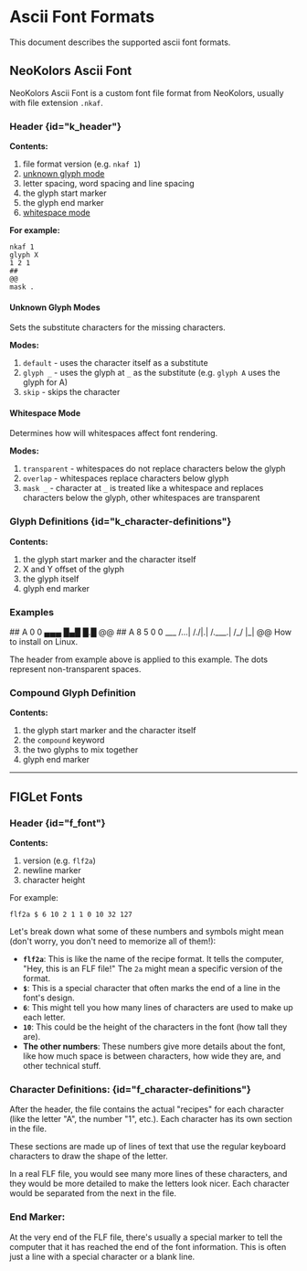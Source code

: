﻿# Ascii Font Formats

This document describes the supported ascii font formats.

## NeoKolors Ascii Font

NeoKolors Ascii Font is a custom font file format from NeoKolors, usually with file
extension `.nkaf`.

### Header {id="k_header"}

**Contents:**
1. file format version (e.g. `nkaf 1`)
2. [unknown glyph mode](#unknown-glyph-modes) 
3. letter spacing, word spacing and line spacing
4. the glyph start marker
5. the glyph end marker
6. [whitespace mode](#whitespace-mode)

**For example:**

```
nkaf 1 
glyph X 
1 2 1 
## 
@@ 
mask . 
```

#### Unknown Glyph Modes

Sets the substitute characters for the missing characters.

**Modes:**
1. `default` - uses the character itself as a substitute
2. `glyph _` - uses the glyph at `_` as the substitute (e.g. `glyph A` uses the glyph for A)
3. `skip` - skips the character

#### Whitespace Mode

Determines how will whitespaces affect font rendering.

**Modes:**
1. `transparent` - whitespaces do not replace characters below the glyph
2. `overlap` - whitespaces replace characters below glyph
3. `mask _` - character at `_` is treated like a whitespace and replaces 
   characters below the glyph, other whitespaces are transparent

### Glyph Definitions {id="k_character-definitions"}

**Contents:**
1. the glyph start marker and the character itself
2. X and Y offset of the glyph
3. the glyph itself
4. glyph end marker

### Examples

<tabs>
<tab id="windows-install" title="Simple A">
<code-block>
## A
0 0
▄▄▄
█▄█
█.█
@@
</code-block>
</tab>
<tab id="macos-install" title="Italic A">
<code-block>
## A
8 5
0 0
    ___
   /...|
  /./|.|
 /.___.|
/_/  |_|
@@
</code-block>
</tab>
<tab id="linux-install" title="Linux">
        How to install on Linux.
</tab>
</tabs>

The header from example above is applied to this example. 
The dots represent non-transparent spaces.

### Compound Glyph Definition

**Contents:**
1. the glyph start marker and the character itself
2. the `compound` keyword
3. the two glyphs to mix together
4. glyph end marker 

---

## FIGLet Fonts

### Header {id="f_font"}

**Contents:**
1. version (e.g. `flf2a`)
2. newline marker
3. character height

For example:

```
flf2a $ 6 10 2 1 1 0 10 32 127
```

Let's break down what some of these numbers and symbols might mean (don't worry, you 
don't need to memorize all of them!):

* **`flf2a`**: This is like the name of the recipe format. It tells the computer, "Hey,
  this is an FLF file!" The `2a` might mean a specific version of the format.
* **`$`**: This is a special character that often marks the end of a line in the font's design.
* **`6`**: This might tell you how many lines of characters are used to make up each letter.
* **`10`**: This could be the height of the characters in the font (how tall they are).
* **The other numbers**: These numbers give more details about the font, like how much 
  space is between characters, how wide they are, and other technical stuff.

### Character Definitions: {id="f_character-definitions"}

After the header, the file contains the actual "recipes" for each character (like the 
letter "A", the number "1", etc.). Each character has its own section in the file.

These sections are made up of lines of text that use the regular keyboard characters
to draw the shape of the letter.

In a real FLF file, you would see many more lines of these characters, and they would 
be more detailed to make the letters look nicer. Each character would be separated from 
the next in the file.

### End Marker:

At the very end of the FLF file, there's usually a special marker to tell the computer 
that it has reached the end of the font information. This is often just a line with a 
special character or a blank line.
